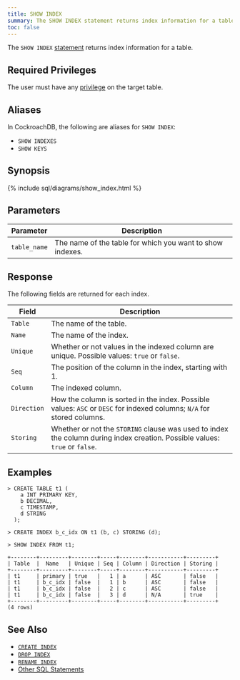 ```yaml
---
title: SHOW INDEX
summary: The SHOW INDEX statement returns index information for a table.
toc: false
---
```


The `SHOW INDEX` [statement](sql-statements.html) returns index information for a table. 

<div id="toc"></div>

## Required Privileges

The user must have any [privilege](privileges.html) on the target table.

## Aliases

In CockroachDB, the following are aliases for `SHOW INDEX`: 

- `SHOW INDEXES` 
- `SHOW KEYS`

## Synopsis

{% include sql/diagrams/show_index.html %}

## Parameters

Parameter | Description
----------|------------
`table_name` | The name of the table for which you want to show indexes.

## Response

The following fields are returned for each index.

Field | Description
----------|------------
`Table` | The name of the table.
`Name` | The name of the index.
`Unique` | Whether or not values in the indexed column are unique. Possible values: `true` or `false`. 
`Seq` | The position of the column in the index, starting with 1.
`Column` | The indexed column.  
`Direction` | How the column is sorted in the index. Possible values: `ASC` or `DESC` for indexed columns; `N/A` for stored columns. 
`Storing` | Whether or not the `STORING` clause was used to index the column during index creation. Possible values: `true` or `false`. 

## Examples 

~~~ shell
> CREATE TABLE t1 (
    a INT PRIMARY KEY,
    b DECIMAL,
    c TIMESTAMP,
    d STRING
  );

> CREATE INDEX b_c_idx ON t1 (b, c) STORING (d);

> SHOW INDEX FROM t1;
~~~
~~~
+--------+---------+--------+-----+--------+-----------+---------+
| Table  |  Name   | Unique | Seq | Column | Direction | Storing |
+--------+---------+--------+-----+--------+-----------+---------+
| t1     | primary | true   |   1 | a      | ASC       | false   |
| t1     | b_c_idx | false  |   1 | b      | ASC       | false   |
| t1     | b_c_idx | false  |   2 | c      | ASC       | false   |
| t1     | b_c_idx | false  |   3 | d      | N/A       | true    |
+--------+---------+--------+-----+--------+-----------+---------+
(4 rows)
~~~

## See Also

- [`CREATE INDEX`](create-index.html)
- [`DROP INDEX`](drop-index.html)
- [`RENAME INDEX`](rename-index.html)
- [Other SQL Statements](sql-statements.html)
